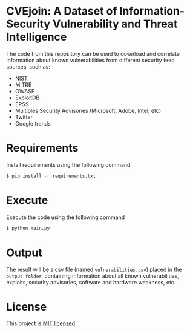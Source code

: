 # CVEjoin: A Dataset of Information-Security Vulnerability and Threat Intelligence

The code from this repository can be used to download and correlate information about known vulnerabilities from different security feed sources, such as:

 - NIST
 - MITRE
 - OWASP
 - ExploitDB
 - EPSS
 - Multiples Security Advisories (Microsoft, Adobe, Intel, etc)
 - Twitter
 - Google trends

# Requirements

Install requirements using the following command

```bash
$ pip install -r requirements.txt
```

# Execute

Execute the code using the following command

```bash
$ python main.py
```

# Output

The result will be a csv file (named `vulnerabilities.csv`) placed in the `output folder`, containing information about all known vulnerabilities, exploits, security advisories, software and hardware weakness, etc.

# License

This project is [MIT licensed](./LICENSE).